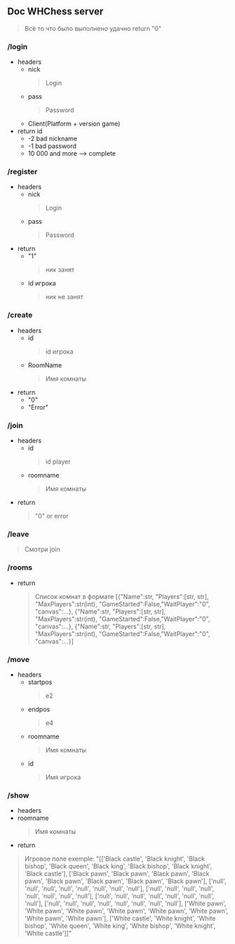 ## Doc WHChess server

> Всё то что было выполнено удачно return "0"

### /login
  * headers
    * nick 
        > Login
    * pass 
        > Password
    * Client(Platform + version game)
  * return id 
    * -2 bad nickname
    * -1 bad password
    * 10 000 and more --> complete
### /register
  * headers
    * nick 
        > Login
    * pass 
        > Password
  * return
    * "1"
      > ник занят
    * id игрока
      > ник не занят
### /create
  * headers
    * id
      > id игрока
    * RoomName
      > Имя комнаты
  * return
    * "0"
    * "Error"
### /join
  * headers
    * id
      >id player
    * roomname
      >Имя комнаты
  * return
    > "0" or error
### /leave
  > Смотри join
### /rooms
  * return
    > Список комнат в формате
      > [{"Name":str, "Players":[str, str], "MaxPlayers":str(int), "GameStarted":False,"WaitPlayer":"0", "canvas":...},
      > {"Name":str, "Players":[str, str], "MaxPlayers":str(int), "GameStarted":False,"WaitPlayer":"0", "canvas":...},
      > {"Name":str, "Players":[str, str], "MaxPlayers":str(int), "GameStarted":False,"WaitPlayer":"0", "canvas":...}]
### /move
  * headers
    * startpos
      > e2
    * endpos
      > e4
    * roomname
      > Имя комнаты
    * id
      > Имя игрока
### /show
 * headers
  * roomname
    >Имя комнаты
 * return
  > Игровое поле
  > exemple:
  > "[['Black castle', 'Black knight', 'Black bishop', 'Black queen', 'Black king', 'Black bishop', 'Black knight', 'Black castle'], ['Black pawn', 'Black pawn', 'Black pawn', 'Black pawn', 'Black pawn', 'Black pawn', 'Black pawn', 'Black pawn'], ['null', 'null', 'null', 'null', 'null', 'null', 'null', 'null'], ['null', 'null', 'null', 'null', 'null', 'null', 'null', 'null'], ['null', 'null', 'null', 'null', 'null', 'null', 'null', 'null'], ['null', 'null', 'null', 'null', 'null', 'null', 'null', 'null'], ['White pawn', 'White pawn', 'White pawn', 'White pawn', 'White pawn', 'White pawn', 'White pawn', 'White pawn'], ['White castle', 'White knight', 'White bishop', 'White queen', 'White king', 'White bishop', 'White knight', 'White castle']]"
